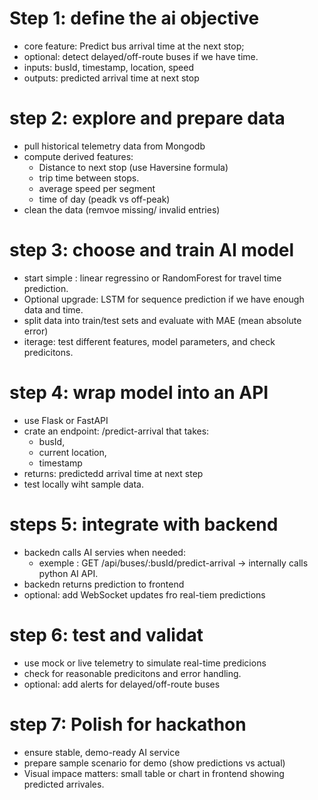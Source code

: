 # Step 1: define the ai objective
- core feature: Predict bus arrival time at the next stop;
- optional: detect delayed/off-route buses if we have time.
- inputs: busId, timestamp, location, speed
- outputs: predicted arrival time at next stop

# step 2: explore and prepare data
- pull historical telemetry data from Mongodb
- compute derived features:
    - Distance to next stop (use Haversine formula)
    - trip time between stops.
    - average speed per segment
    - time of day (peadk vs off-peak)
- clean the data (remvoe missing/ invalid entries)

# step 3: choose and train AI model
- start simple : linear regressino or RandomForest for travel time prediction.
- Optional upgrade: LSTM for sequence prediction if we have enough data and time.
- split data into train/test sets and evaluate with MAE (mean absolute error)
- iterage: test different features, model parameters, and check predicitons.

# step 4: wrap model into an API
- use Flask or FastAPI
- crate an endpoint: /predict-arrival that takes:
    - busId, 
    - current location,
    - timestamp
- returns: predictedd arrival time at next step
- test locally wiht sample data.

# steps 5: integrate with backend

- backedn calls AI servies when needed:
    - exemple : GET /api/buses/:busId/predict-arrival -> internally calls python AI API.
- backedn returns prediction to frontend
- optional: add WebSocket updates fro real-tiem predictions

# step 6: test and validat
- use mock or live telemetry to simulate real-time predicions
- check for reasonable predicitons and error handling.
- optional: add alerts for delayed/off-route buses

# step 7: Polish for hackathon
- ensure stable, demo-ready AI service
- prepare sample scenario for demo (show predictions vs actual)
- Visual impace matters: small table or chart in frontend showing predicted arrivales.
